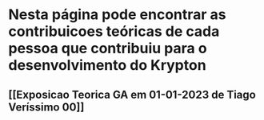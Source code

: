 # Nesta página pode encontrar as contribuicoes teóricas de cada pessoa que contribuiu para o desenvolvimento do Krypton

## [[Exposicao Teorica GA em 01-01-2023 de Tiago Veríssimo 00]]